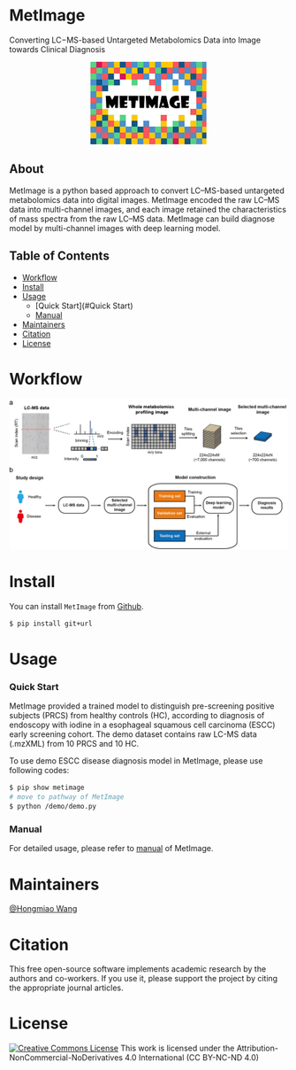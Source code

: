 # MetImage

Converting LC−MS-based Untargeted Metabolomics Data into Image towards Clinical Diagnosis


<div align=center><img src="LOGO.png"></div>

## About
MetImage is a python based approach to convert LC–MS-based untargeted metabolomics data into digital images. MetImage encoded the raw LC–MS data into multi-channel images, and each image retained the characteristics of mass spectra from the raw LC–MS data. MetImage can build diagnose model by multi-channel images with deep learning model.

## Table of Contents
- [Workflow](#workflow)
- [Install](#install)
- [Usage](#usage)
	- [Quick Start](#Quick Start)
    - [Manual](#Manual)
- [Maintainers](#maintainers)
- [Citation](#Citation)
- [License](#license)

# Workflow
<div align=center><img src="workflow.png"></div>

# Install
You can install `MetImage` from [Github](https://github.com/).

```sh
$ pip install git+url
```

# Usage

### Quick Start
MetImage provided a trained model to distinguish pre-screening positive subjects (PRCS) from healthy controls (HC), 
according to diagnosis of endoscopy with iodine in a esophageal squamous cell carcinoma (ESCC) early screening cohort.
The demo dataset contains raw LC-MS data (.mzXML) from 10 PRCS and 10 HC.

To use demo ESCC disease diagnosis model in MetImage, please use following codes:

```sh
$ pip show metimage
# move to pathway of MetImage
$ python /demo/demo.py 
```

### Manual
For detailed usage, please refer to [manual](manual.ipynb) of MetImage.

# Maintainers
[@Hongmiao Wang](https://github.com/waterom)

# Citation
This free open-source software implements academic research by the authors and co-workers. If you use it, please support the project by citing the appropriate journal articles.

# License
<a rel="license" href="https://creativecommons.org/licenses/by-nc-nd/4.0/"><img alt="Creative Commons License" style="border-width:0" src="https://i.creativecommons.org/l/by-nc-nd/4.0/88x31.png" /></a> 
This work is licensed under the Attribution-NonCommercial-NoDerivatives 4.0 International (CC BY-NC-ND 4.0)